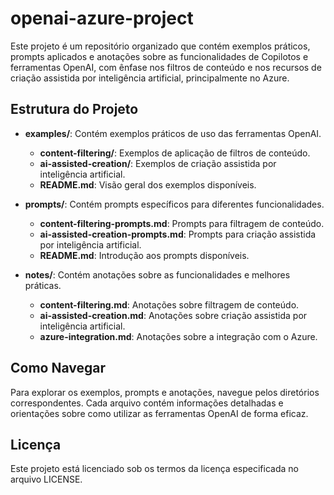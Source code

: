 # openai-azure-project

Este projeto é um repositório organizado que contém exemplos práticos, prompts aplicados e anotações sobre as funcionalidades de Copilotos e ferramentas OpenAI, com ênfase nos filtros de conteúdo e nos recursos de criação assistida por inteligência artificial, principalmente no Azure.

## Estrutura do Projeto

- **examples/**: Contém exemplos práticos de uso das ferramentas OpenAI.
  - **content-filtering/**: Exemplos de aplicação de filtros de conteúdo.
  - **ai-assisted-creation/**: Exemplos de criação assistida por inteligência artificial.
  - **README.md**: Visão geral dos exemplos disponíveis.

- **prompts/**: Contém prompts específicos para diferentes funcionalidades.
  - **content-filtering-prompts.md**: Prompts para filtragem de conteúdo.
  - **ai-assisted-creation-prompts.md**: Prompts para criação assistida por inteligência artificial.
  - **README.md**: Introdução aos prompts disponíveis.

- **notes/**: Contém anotações sobre as funcionalidades e melhores práticas.
  - **content-filtering.md**: Anotações sobre filtragem de conteúdo.
  - **ai-assisted-creation.md**: Anotações sobre criação assistida por inteligência artificial.
  - **azure-integration.md**: Anotações sobre a integração com o Azure.

## Como Navegar

Para explorar os exemplos, prompts e anotações, navegue pelos diretórios correspondentes. Cada arquivo contém informações detalhadas e orientações sobre como utilizar as ferramentas OpenAI de forma eficaz.

## Licença

Este projeto está licenciado sob os termos da licença especificada no arquivo LICENSE.